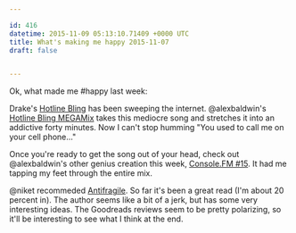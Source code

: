 ```yaml
---

id: 416
datetime: 2015-11-09 05:13:10.71409 +0000 UTC
title: What's making me happy 2015-11-07
draft: false


---
```


Ok, what made me #happy last week:

Drake's [Hotline Bling](http://genius.com/Drake-hotline-bling-lyrics) has been sweeping the internet. @alexbaldwin's [Hotline Bling MEGAMix](https://ruby.fm/alexbaldwin/hotline-bling-megamix) takes this mediocre song and stretches it into an addictive forty minutes. Now I can't stop humming "You used to call me on your cell phone..."

Once you're ready to get the song out of your head, check out @alexbaldwin's other genius creation this week, [Console.FM #15](https://ruby.fm/consolefm/artisan-015). It had me tapping my feet through the entire mix.

@niket recommeded [Antifragile](https://www.goodreads.com/book/show/13530973-antifragile). So far it's been a great read (I'm about 20 percent in). The author seems like a bit of a jerk, but has some very interesting ideas. The Goodreads reviews seem to be pretty polarizing, so it'll be interesting to see what I think at the end.
